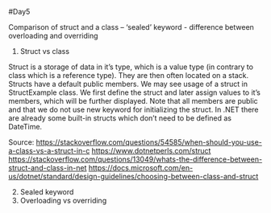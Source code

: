 #Day5

Comparison of struct and a class – ‘sealed’ keyword -  difference between overloading and overriding

1.	Struct vs class

Struct is a storage of data in it’s type, which is a value type (in contrary to class which is a reference type). They are then often located on a stack. Structs have a default public members. We may see usage of a struct in StructExample class. We first define the struct and later assign values to it’s members, which will be further displayed. Note that all members are public and that we do not use new keyword for initializing the struct. In .NET there are already some built-in structs which don’t need to be defined as DateTime.




Source:
https://stackoverflow.com/questions/54585/when-should-you-use-a-class-vs-a-struct-in-c
https://www.dotnetperls.com/struct
https://stackoverflow.com/questions/13049/whats-the-difference-between-struct-and-class-in-net
https://docs.microsoft.com/en-us/dotnet/standard/design-guidelines/choosing-between-class-and-struct



2.	Sealed keyword
3.	Overloading vs overriding

